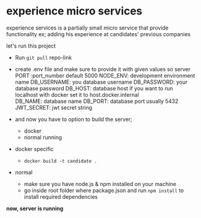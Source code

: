 # experience micro services

experience services is a partially small micro service that provide functionality ex; adding his experience at
candidates' previous companies

let's run this project

-   Run `git pull` repo-link
-   create .env file and make sure to provide it with given values so server
    PORT :port_number default 5000
    NODE_ENV: development environment name
    DB_USERNAME: you database username
    DB_PASSWORD: your database password
    DB_HOST: database host if you want to run localhost with docker set it to host.docker.internal  
    DB_NAME: database name
    DB_PORT: database port usually 5432
    JWT_SECRET: jwt secret string
-   and now you have to option to build the server;

    -   docker
    -   normal running

-   docker specific
    -   `docker build -t candidate . `
-  normal
    -   make sure you have node.js & npm installed on your machine
    -   go inside root folder where package.json and run `npm install` to install required dependencies

**now, server is running** 